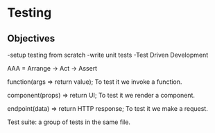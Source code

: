 # Testing

## Objectives

-setup testing from scratch
-write unit tests
-Test Driven Development

AAA = Arrange -> Act -> Assert

function(args => return value); To test it we invoke a function.

component(props) => return UI; To test it we render a component.

endpoint(data) => return HTTP response; To test it we make a request.

Test suite: a group of tests in the same file.